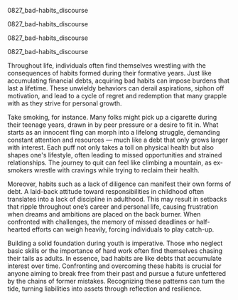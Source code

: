 
0827_bad-habits_discourse


0827_bad-habits_discourse


0827_bad-habits_discourse


0827_bad-habits_discourse

Throughout life, individuals often find themselves wrestling with the consequences of habits formed during their formative years. Just like accumulating financial debts, acquiring bad habits can impose burdens that last a lifetime. These unwieldy behaviors can derail aspirations, siphon off motivation, and lead to a cycle of regret and redemption that many grapple with as they strive for personal growth.

Take smoking, for instance. Many folks might pick up a cigarette during their teenage years, drawn in by peer pressure or a desire to fit in. What starts as an innocent fling can morph into a lifelong struggle, demanding constant attention and resources — much like a debt that only grows larger with interest. Each puff not only takes a toll on physical health but also shapes one's lifestyle, often leading to missed opportunities and strained relationships. The journey to quit can feel like climbing a mountain, as ex-smokers wrestle with cravings while trying to reclaim their health.

Moreover, habits such as a lack of diligence can manifest their own forms of debt. A laid-back attitude toward responsibilities in childhood often translates into a lack of discipline in adulthood. This may result in setbacks that ripple throughout one’s career and personal life, causing frustration when dreams and ambitions are placed on the back burner. When confronted with challenges, the memory of missed deadlines or half-hearted efforts can weigh heavily, forcing individuals to play catch-up.

Building a solid foundation during youth is imperative. Those who neglect basic skills or the importance of hard work often find themselves chasing their tails as adults. In essence, bad habits are like debts that accumulate interest over time. Confronting and overcoming these habits is crucial for anyone aiming to break free from their past and pursue a future unfettered by the chains of former mistakes. Recognizing these patterns can turn the tide, turning liabilities into assets through reflection and resilience.